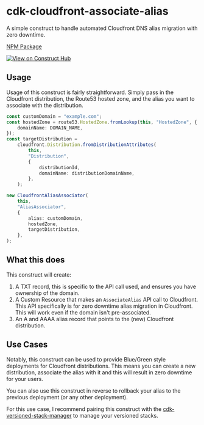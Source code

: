 # cdk-cloudfront-associate-alias

A simple construct to handle automated Cloudfront DNS alias migration with zero downtime.

[NPM Package](https://www.npmjs.com/package/cdk-cloudfront-associate-alias)

[![View on Construct Hub](https://constructs.dev/badge?package=cdk-cloudfront-associate-alias)](https://constructs.dev/packages/cdk-cloudfront-associate-alias)


## Usage

Usage of this construct is fairly straightforward. Simply pass in the Cloudfront distribution, the Route53 hosted zone, and the alias you want to associate with the distribution.

```typescript
const customDomain = "example.com";
const hostedZone = route53.HostedZone.fromLookup(this, "HostedZone", {
    domainName: DOMAIN_NAME,
});
const targetDistribution =
    cloudfront.Distribution.fromDistributionAttributes(
        this,
        "Distribution",
        {
            distributionId,
            domainName: distributionDomainName,
        },
    );

new CloudfrontAliasAssociator(
    this,
    "AliasAssociator",
    {
        alias: customDomain,
        hostedZone,
        targetDistribution,
    },
);
```

## What this does

This construct will create:
1. A TXT record, this is specific to the API call used, and ensures you have ownership of the domain.
2. A Custom Resource that makes an `AssociateAlias` API call to Cloudfront. This API specifically is for zero downtime alias migration in Cloudfront. This will work even if the domain isn't pre-associated.
3. An A and AAAA alias record that points to the (new) Cloudfront distribution.

## Use Cases

Notably, this construct can be used to provide Blue/Green style deployments for Cloudfront distributions. This means you can create a new distribution, associate the alias with it and this will result in zero downtime for your users.

You can also use this construct in reverse to rollback your alias to the previous deployment (or any other deployment).

For this use case, I recommend pairing this construct with the [cdk-versioned-stack-manager](https://constructs.dev/packages/cdk-versioned-stack-manager) to manage your versioned stacks.